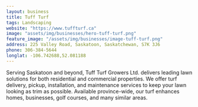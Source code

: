 ```yaml
---
layout: business
title: Tuff Turf
tags: Landscaping
website: "https://www.tuffturf.ca"
image: "assets/img/businesses/hero-tuff-turf.png"
feature_image: "/assets/img/businesses/image-tuff-turf.png"
address: 225 Valley Road, Saskatoon, Saskatchewan, S7K 3J6
phone: 306-384-5644
longlat: -106.742688,52.081188
---
```

Serving Saskatoon and beyond, Tuff Turf Growers Ltd. delivers leading lawn solutions for both residential and commercial properties. We offer turf delivery, pickup, installation, and maintenance services to keep your lawn looking as trim as possible. Available province-wide, our turf enhances homes, businesses, golf courses, and many similar areas.
